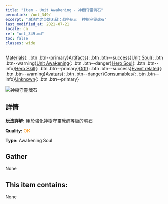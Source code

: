 ```yaml
---
title: "Item - Unit Awakening - 神樹守靈魂石"
permalink: /unt_349/
excerpt: "魔法门之英雄无敌：战争纪元  神樹守靈魂石"
last_modified_at: 2021-07-21
locale: cn
ref: "unt_349.md"
toc: false
classes: wide
---
```

 [Materials](/ItemsCN/){: .btn .btn--primary}[Artifacts](/ItemsCN/Artifacts/){: .btn .btn--success}[Unit Soul](/ItemsCN/UnitSoul/){: .btn .btn--warning}[Unit Awakening](/ItemsCN/UnitAwakening/){: .btn .btn--danger}[Hero Soul](/ItemsCN/HeroSoul/){: .btn .btn--info}[Hero Skill](/ItemsCN/HeroSkill/){: .btn .btn--primary}[Gift](/ItemsCN/Gift/){: .btn .btn--success}[Event related](/ItemsCN/Events/){: .btn .btn--warning}[Avatars](/ItemsCN/Avatars/){: .btn .btn--danger}[Consumables](/ItemsCN/Consumables/){: .btn .btn--info}[Unknown](/ItemsCN/Unknown/){: .btn .btn--primary}

 ![神樹守靈魂石](/images/u/tia_conglinyaojing.jpg)

## 詳情
 **玩法詳解:** 用於強化神樹守靈覺醒等級的魂石

 **Quality:** <span style="color: #FF8C00">OK</span>

 **Type:** Awakening Soul

## Gather

  None

## This item contains:

  None

